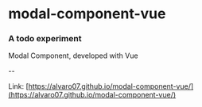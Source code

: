 # modal-component-vue

### A todo experiment

Modal Component, developed with Vue

--

Link: [https://alvaro07.github.io/modal-component-vue/](https://alvaro07.github.io/modal-component-vue/)
